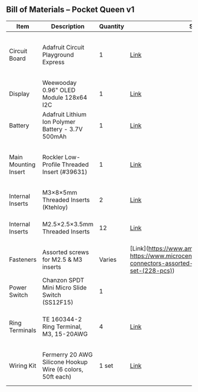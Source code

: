 ## Bill of Materials – Pocket Queen v1

| Item | Description | Quantity | Source/Link | Notes |
|------|-------------|----------|-------------|-------|
| Circuit Board | Adafruit Circuit Playground Express | 1 | [Link](https://www.adafruit.com/product/3333) | Main controller with LEDs, buttons, and speaker |
| Display | Weewooday 0.96" OLED Module 128x64 I2C | 1 | [Link](https://www.amazon.com/dp/B08N6W9Z3G) | OLED screen for BPM display |
| Battery | Adafruit Lithium Ion Polymer Battery - 3.7V 500mAh | 1 | [Link](https://www.adafruit.com/product/1578) | Powers the CPX via JST connector |
| Main Mounting Insert | Rockler Low-Profile Threaded Insert (#39631) | 1 | [Link](https://www.rockler.com/low-profile-threaded-inserts-select-size) | For mounting to drum kit with 1/4-20 hardware |
| Internal Inserts | M3×8×5mm Threaded Inserts (Ktehloy) | 2 | [Link](https://www.amazon.com/dp/B0CLKDPN65) | Used for internal part fastening |
| Internal Inserts | M2.5×2.5×3.5mm Threaded Inserts | 12 | [Link](https://www.amazon.com/dp/B0CLKDPN65) | Used for smaller structural connections |
| Fasteners | Assorted screws for M2.5 & M3 inserts | Varies | [Link](https://www.amazon.com/dp/B075C6C4YR; https://www.microcenter.com/product/611941/micro-connectors-assorted-pc-screws-and-standoffs-set-(228-pcs)) | To mate with threaded inserts |
| Power Switch | Chanzon SPDT Mini Micro Slide Switch (SS12F15) | 1 |  | Used for on/off power control |
| Ring Terminals | TE 160344-2 Ring Terminal, M3, 15-20AWG | 4 | [Link](https://www.digikey.com/en/products/detail/te-connectivity-amp-connectors/160344-2/2285572) | For clean, secure power and signal connections |
| Wiring Kit | Fermerry 20 AWG Silicone Hookup Wire (6 colors, 50ft each) | 1 set | [Link](https://www.amazon.com/dp/B08D6TNJHS) | Flexible tinned copper wire for internal wiring |

